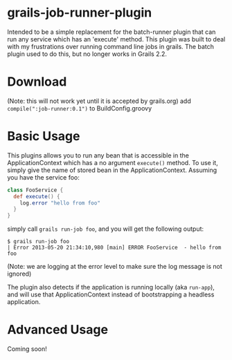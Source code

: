 grails-job-runner-plugin
========================

Intended to be a simple replacement for the batch-runner plugin that can run any service which has an 'execute' method.  This plugin was built to deal with my frustrations over running command line jobs in grails.  The batch plugin used to do this, but no longer works in Grails 2.2.

Download
========

(Note: this will not work yet until it is accepted by grails.org)
add `compile(":job-runner:0.1")` to BuildConfig.groovy

Basic Usage
===========

This plugins allows you to run any bean that is accessible in the ApplicationContext which has a no argument `execute()` method.  To use it, simply give the name of stored bean in the ApplicationContext.  Assuming you have the service foo:

```groovy
class FooService {
  def execute() {
    log.error "hello from foo"
  }
}
```

simply call `grails run-job foo`, and you will get the following output:

```
$ grails run-job foo
| Error 2013-05-20 21:34:10,980 [main] ERROR FooService  - hello from foo
```

(Note: we are logging at the error level to make sure the log message is not ignored)

The plugin also detects if the application is running locally (aka `run-app`), and will use that ApplicationContext instead of bootstrapping a headless application.

Advanced Usage
==============
Coming soon!
